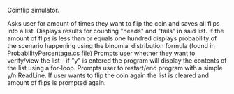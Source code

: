 Coinflip simulator.

Asks user for amount of times they want to flip the coin and saves all flips into a list.
Displays results for counting "heads" and "tails" in said list.
If the amount of flips is less than or equals one hundred displays probability of the scenario happening using the binomial distribution formula (found in ProbabilityPercentage.cs file)
Prompts user whether they want to verify/view the list - if "y" is entered the program will display the contents of the list using a for-loop.
Prompts user to restart/end program with a simple y/n ReadLine.
If user wants to flip the coin again the list is cleared and amount of flips is prompted again.
